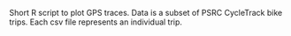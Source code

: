Short R script to plot GPS traces.
Data is a subset of PSRC CycleTrack bike trips.
Each csv file represents an individual trip.

